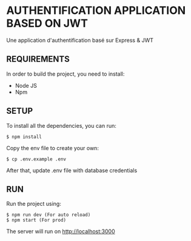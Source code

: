 # AUTHENTIFICATION APPLICATION BASED ON JWT

Une application d'authentification basé sur Express & JWT

## REQUIREMENTS

In order to build the project, you need to install:

- Node JS
- Npm

## SETUP

To install all the dependencies, you can run:

```
$ npm install
```

Copy the env file to create your own:

```
$ cp .env.example .env
```

After that, update .env file with database credentials


## RUN

Run the project using:

```
$ npm run dev (For auto reload)
$ npm start (For prod)
```

The server will run on [http://localhost:3000](http://localhost:3000)
